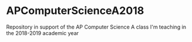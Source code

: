 # APComputerScienceA2018
Repository in support of the AP Computer Science A class I'm teaching in the 2018-2019 academic year
